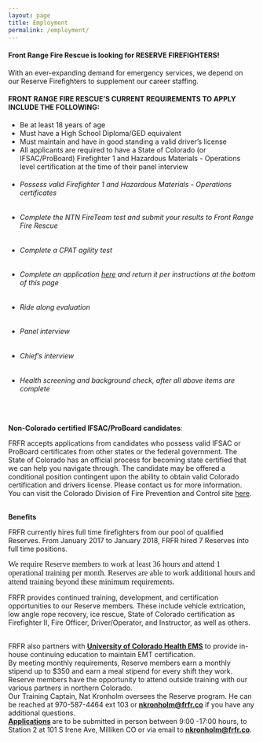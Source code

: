 ```yaml
---
layout: page
title: Employment
permalink: /employment/
---
```


#### **Front Range Fire Rescue is looking for RESERVE FIREFIGHTERS!**

With an ever-expanding demand for emergency services, we depend on our Reserve Firefighters to supplement our career staffing.

#### FRONT RANGE FIRE RESCUE’S CURRENT REQUIREMENTS TO APPLY&nbsp; INCLUDE THE FOLLOWING:

* Be at least 18 years of age
* Must have a High School Diploma/GED equivalent
* Must maintain and have in good standing a valid driver’s license
* All applicants are required to have a State of Colorado (or IFSAC/ProBoard) Firefighter 1 and Hazardous Materials - Operations level certification at the time of their panel interview

<div><strong></strong>
          <ul>
            <li>
              <h6>Possess valid Firefighter 1 and Hazardous Materials - Operations certificates</h6>
            </li>
            <li>
              <h6>Complete the NTN FireTeam test and submit your results to Front Range Fire Rescue</h6>
            </li>
            <li>
              <h6>Complete a CPAT agility test</h6>
            </li>
            <li>
              <h6>Complete an application&nbsp;<a target="_blank" href="/uploads/FRFR application 2018 Fillin.pdf">here</a>&nbsp;and return it per instructions at the bottom of this page</h6>
            </li>
            <li>
              <h6>Ride along evaluation</h6>
            </li>
            <li>
              <h6>Panel interview</h6>
            </li>
            <li>
              <h6>Chief&rsquo;s interview</h6>
            </li>
            <li>
              <h6>Health screening and background check, after all above items are complete</h6>
            </li>
          </ul>
        </div>

<div>&nbsp;</div>

**Non-Colorado certified IFSAC/ProBoard candidates**:

FRFR accepts applications from candidates who possess valid IFSAC or ProBoard certificates from other states or the federal government. The State of Colorado has an official process for becoming state certified that we can help you navigate through. The candidate may be offered a conditional position contingent upon the ability to obtain valid Colorado certification and drivers license. Please contact us for more information. You can visit the Colorado Division of Fire Prevention and Control site [here](https://www.colorado.gov/pacific/dfpc/renewal-reinstatement-reciprocity).

<div>&nbsp;</div>

<div><strong>Benefits</strong></div>

FRFR currently hires full time firefighters from our pool of qualified Reserves. From January 2017 to January 2018, FRFR hired 7 Reserves into full time positions.

<div>
          <p style="margin: 0in 0in 8pt;"><span style="font-size:11pt"><span style="line-height:normal"><span style="font-family:Calibri,sans-serif"><span style="font-size:12.0pt"><span style="font-family:&quot;Times New Roman&quot;,serif">We require Reserve members to work at least 36 hours and attend 1 operational training per month. Reserves are able to work additional hours and attend training beyond these minimum requirements.</span></span>
            </span>
            </span>
            </span>
          </p>
        </div>

FRFR provides continued training, development, and certification opportunities to our Reserve members. These include vehicle extrication, low angle rope recovery, ice rescue, State of Colorado certification as Firefighter II, Fire Officer, Driver/Operator, and Instructor, as well as others.

<div>&nbsp;</div>

<div>FRFR also partners with <strong><a href="https://www.uchealth.org/services/emergency-care/northern-colorado-emergency-medical-services/">University of Colorado Health EMS</a></strong> to provide in-house continuing education to maintain EMT certification.</div>

<div>By meeting monthly requirements, Reserve members earn a monthly stipend up to $350 and earn a meal stipend for every shift they work.</div>

<div>Reserve members have the opportunity to attend outside training with our various partners in northern Colorado.</div>

<div>Our Training Captain, Nat Kronholm oversees the Reserve program. He can be reached at 970-587-4464 ext 103 or<strong> <a href="javascript:void(location.href='mailto:'+String.fromCharCode(110,107,114,111,110,104,111,108,109,64,102,114,102,114,46,99,111))">nkronholm@frfr.co</a></strong> if you have any additional questions.</div>

<div><strong><a target="_blank" href="/uploads/FRFR application 2018 Fillin.pdf">Applications</a>&nbsp;</strong>are to be submitted in person between 9:00 -17:00 hours, to Station 2 at 101 S Irene Ave, Milliken CO or via email to <strong><a href="javascript:void(location.href='mailto:'+String.fromCharCode(110,107,114,111,110,104,111,108,109,64,102,114,102,114,46,99,111))">nkronholm@frfr.co</a></strong>.</div>